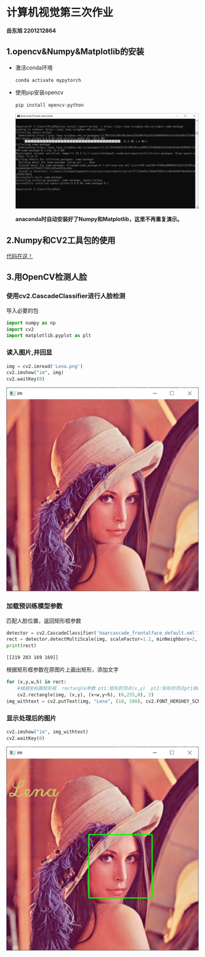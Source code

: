 # 计算机视觉第三次作业

**岳东旭      2201212864**

## 1.opencv&Numpy&Matplotlib的安装

- 激活conda环境

  `conda activate mypytorch`

- 使用pip安装opencv

  `pip install opencv-python`

  ![1664717712178](计算机视觉第三次作业.assets/1664717712178.png)
  
  **anaconda时自动安装好了Numpy和Matplotlib，这里不再重复演示。**

## 2.Numpy和CV2工具包的使用

[代码在这！](https://github.com/NICHOLASFATHER/dongxu_master_degree/blob/master/2022%E8%AE%A1%E7%AE%97%E6%9C%BA%E8%A7%86%E8%A7%89-%E7%AC%AC3%E5%91%A8/Numpy.ipynb)

## 3.用OpenCV检测人脸

### 使用cv2.CascadeClassifier进行人脸检测

导入必要的包


```python
import numpy as np
import cv2
import matplotlib.pyplot as plt
```

### 读入图片,并回显


```python
img = cv2.imread('Lena.png')
cv2.imshow("im", img)
cv2.waitKey(0)
```

![1664771872222](计算机视觉第三次作业.assets/1664771872222.png)

### 加载预训练模型参数

匹配人脸位置，返回矩形框参数


```python
detector = cv2.CascadeClassifier('haarcascade_frontalface_default.xml')
rect = detector.detectMultiScale(img, scaleFactor=1.1, minNeighbors=2, minSize=(10,10), flags=cv2.CASCADE_SCALE_IMAGE)
print(rect)
```

    [[219 203 169 169]]


根据矩形框参数在原图片上画出矩形，添加文字


```python
for (x,y,w,h) in rect:
    #根据坐标画矩形框  rectangle参数 pt1:矩形的顶点(x,y)  pt2:矩形的顶点pt1相反(x+w,y+h)。
    cv2.rectangle(img, (x,y), (x+w,y+h), (0,255,0), 2)
img_withtext = cv2.putText(img, "Lena", (10, 100), cv2.FONT_HERSHEY_SCRIPT_COMPLEX, 2.0, (100, 200, 200), 2)
```

### 显示处理后的图片


```python
cv2.imshow("im", img_withtext)
cv2.waitKey(0)
```

![1664771896770](计算机视觉第三次作业.assets/1664771896770.png)